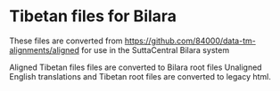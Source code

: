 # Tibetan files for Bilara
These files are converted from https://github.com/84000/data-tm-alignments/aligned for use in the SuttaCentral Bilara system

Aligned Tibetan files files are converted to Bilara root files
Unaligned English translations and Tibetan root files are converted to legacy html.
